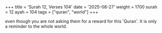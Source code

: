 +++
title = 'Surah 12, Verses 104'
date = '2025-08-27'
weight = 1700
surah = 12
ayah = 104
tags = ["quran", "world"]
+++

even though you are not asking them for a reward for this ˹Quran˺. It is only a reminder to the whole world.
